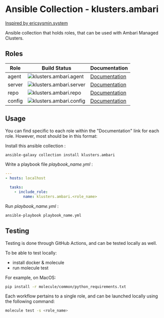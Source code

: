 # Ansible Collection - klusters.ambari
[Inspired by ericsysmin.system](https://galaxy.ansible.com/ericsysmin/system)

Ansible collection that holds roles, that can be used with Ambari Managed Clusters.

## Roles

| Role      | Build Status                                                                                                                                                                                                                                                        | Documentation                                                                                          |
| --------- | ------------------------------------------------------------------------------------------------------------------------------------------------------------------------------------------------------------------------------------------------------------------- | ------------------------------------------------------------------------------------------------------ |
|  agent   | ![klusters.ambari.agent](https://github.com/klusters/ansible-collection-ambari/workflows/klusters.ambari.agent/badge.svg)          | [Documentation](https://github.com/klusters/ansible-collection-ambari/tree/main/roles/agent)    |
|  server   | ![klusters.ambari.server](https://github.com/klusters/ansible-collection-ambari/workflows/klusters.ambari.server/badge.svg)          | [Documentation](https://github.com/klusters/ansible-collection-ambari/tree/main/roles/server)    |
|  repo   | ![klusters.ambari.repo](https://github.com/klusters/ansible-collection-ambari/workflows/klusters.ambari.repo/badge.svg)          | [Documentation](https://github.com/klusters/ansible-collection-ambari/tree/main/roles/repo)    |
|  config   | ![klusters.ambari.config](https://github.com/klusters/ansible-collection-ambari/workflows/klusters.ambari.config/badge.svg)          | [Documentation](https://github.com/klusters/ansible-collection-ambari/tree/main/roles/config)    |

## Usage

You can find specific to each role within the "Documentation" link for each role. However, most should be in this format:

Install this ansible collection :
```bash
ansible-galaxy collection install klusters.ambari
```

Write a playbook file *playbook_name.yml* :

```yaml
---
- hosts: localhost

  tasks:
    - include_role:
        name: klusters.ambari.<role_name>
```

Run *playbook_name.yml* :
```bash
ansible-playbook playbook_name.yml
```

## Testing

Testing is done through GitHub Actions, and can be tested locally as well.

To be able to test locally:
- install docker & molecule
- run molecule test

For example, on MacOS:
```bash
pip install -r molecule/common/python_requirements.txt
```

Each workflow pertains to a single role, and can be launched locally using the following command:

```bash
molecule test -s <role_name>
```
